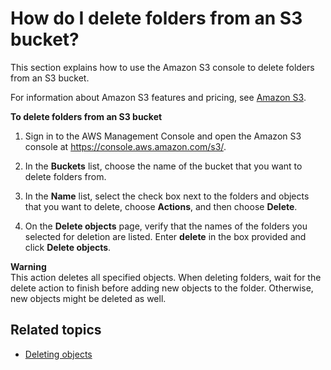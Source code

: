 # How do I delete folders from an S3 bucket?<a name="delete-folders"></a>

This section explains how to use the Amazon S3 console to delete folders from an S3 bucket\. 

For information about Amazon S3 features and pricing, see [Amazon S3](https://aws.amazon.com/s3/)\.



**To delete folders from an S3 bucket**

1. Sign in to the AWS Management Console and open the Amazon S3 console at [https://console\.aws\.amazon\.com/s3/](https://console.aws.amazon.com/s3/)\.

1. In the **Buckets** list, choose the name of the bucket that you want to delete folders from\.

1. In the **Name** list, select the check box next to the folders and objects that you want to delete, choose **Actions**, and then choose **Delete**\.

1. On the **Delete objects** page, verify that the names of the folders you selected for deletion are listed\. Enter **delete** in the box provided and click **Delete objects**\.

**Warning**  
This action deletes all specified objects\. When deleting folders, wait for the delete action to finish before adding new objects to the folder\. Otherwise, new objects might be deleted as well\.

## Related topics<a name="delete-folders-related-topics"></a>
+ [Deleting objects](delete-objects.md)